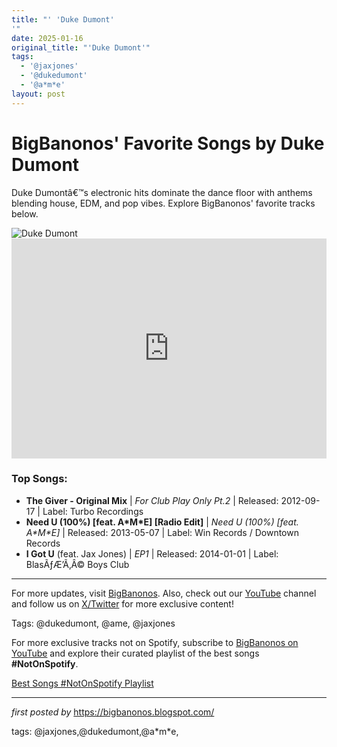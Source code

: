 ```yaml
---
title: "' 'Duke Dumont'
'"
date: 2025-01-16
original_title: "'Duke Dumont'"
tags:
  - '@jaxjones'
  - '@dukedumont'
  - '@a*m*e'
layout: post
---
```

<!-- Title of the Post -->
<h1>BigBanonos' Favorite Songs by Duke Dumont</h1> <!-- Introductory Text -->
<p>Duke Dumontâ€™s electronic hits dominate the dance floor with anthems blending house, EDM, and pop vibes. Explore BigBanonos' favorite tracks below.</p> <!-- Featured Image -->
<div> <img src="https://i.scdn.co/image/ab6761610000e5eb208e2d15d19c97801c0bd5fc" alt="Duke Dumont">
</div> <!-- Spotify Embed -->
<div> <iframe src="https://open.spotify.com/embed/playlist/6OR17CXfBQqopplyg8GED8?utm_source=generator" width="100%" height="352" frameBorder="0" allowfullscreen="" allow="autoplay; clipboard-write; encrypted-media; fullscreen; picture-in-picture" loading="lazy"></iframe>
</div> <!-- Song Information -->
<h3>Top Songs:</h3>
<ul> <li><strong>The Giver - Original Mix</strong> | <em>For Club Play Only Pt.2</em> | Released: 2012-09-17 | Label: Turbo Recordings</li> <li><strong>Need U (100%) [feat. A*M*E] [Radio Edit]</strong> | <em>Need U (100%) [feat. A*M*E]</em> | Released: 2013-05-07 | Label: Win Records / Downtown Records</li> <li><strong>I Got U</strong> (feat. Jax Jones) | <em>EP1</em> | Released: 2014-01-01 | Label: BlasÃƒÆ’Ã‚Â© Boys Club</li>
</ul> <!-- Footer Links -->
<hr />
<p>For more updates, visit <a href="https://bigbanonos.blogspot.com/" target="_blank">BigBanonos</a>. Also, check out our <a href="https://www.youtube.com/@BigBanonos" target="_blank">YouTube</a> channel and follow us on <a href="https://x.com/bigbanonos" target="_blank">X/Twitter</a> for more exclusive content!</p> <!-- Tags -->
<p>Tags: @dukedumont, @ame, @jaxjones</p>


<!--Subscribe and Playlist Links-->
<div>
    <p>For more exclusive tracks not on Spotify, subscribe to <a href="https://www.youtube.com/@BigBanonos" target="_blank">BigBanonos on YouTube</a> and explore their curated playlist of the best songs <strong>#NotOnSpotify</strong>.</p>
    <p><a href="https://www.youtube.com/playlist?list=PLtuNtuTatqI0kFahUCbtbfenC_ET5O_tr" target="_blank">Best Songs #NotOnSpotify Playlist<br /></a></p></div>

<hr />

<p><em>first posted by</em> <a href="https://bigbanonos.blogspot.com/" rel="noopener" target="_new">https://bigbanonos.blogspot.com/</a></p>

<p>tags: @jaxjones,@dukedumont,@a*m*e,</p>
